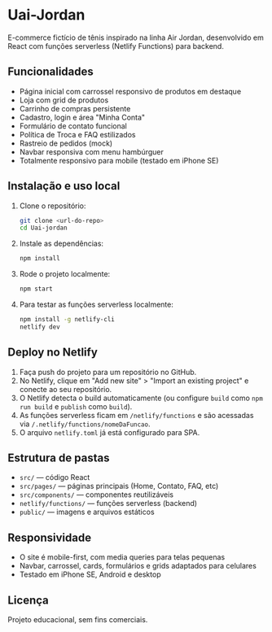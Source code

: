 # Uai-Jordan

E-commerce fictício de tênis inspirado na linha Air Jordan, desenvolvido em React com funções serverless (Netlify Functions) para backend.

## Funcionalidades
- Página inicial com carrossel responsivo de produtos em destaque
- Loja com grid de produtos
- Carrinho de compras persistente
- Cadastro, login e área "Minha Conta"
- Formulário de contato funcional
- Política de Troca e FAQ estilizados
- Rastreio de pedidos (mock)
- Navbar responsiva com menu hambúrguer
- Totalmente responsivo para mobile (testado em iPhone SE)

## Instalação e uso local
1. Clone o repositório:
   ```bash
   git clone <url-do-repo>
   cd Uai-jordan
   ```
2. Instale as dependências:
   ```bash
   npm install
   ```
3. Rode o projeto localmente:
   ```bash
   npm start
   ```
4. Para testar as funções serverless localmente:
   ```bash
   npm install -g netlify-cli
   netlify dev
   ```

## Deploy no Netlify
1. Faça push do projeto para um repositório no GitHub.
2. No Netlify, clique em "Add new site" > "Import an existing project" e conecte ao seu repositório.
3. O Netlify detecta o build automaticamente (ou configure `build` como `npm run build` e `publish` como `build`).
4. As funções serverless ficam em `/netlify/functions` e são acessadas via `/.netlify/functions/nomeDaFuncao`.
5. O arquivo `netlify.toml` já está configurado para SPA.

## Estrutura de pastas
- `src/` — código React
- `src/pages/` — páginas principais (Home, Contato, FAQ, etc)
- `src/components/` — componentes reutilizáveis
- `netlify/functions/` — funções serverless (backend)
- `public/` — imagens e arquivos estáticos

## Responsividade
- O site é mobile-first, com media queries para telas pequenas
- Navbar, carrossel, cards, formulários e grids adaptados para celulares
- Testado em iPhone SE, Android e desktop

## Licença
Projeto educacional, sem fins comerciais.
